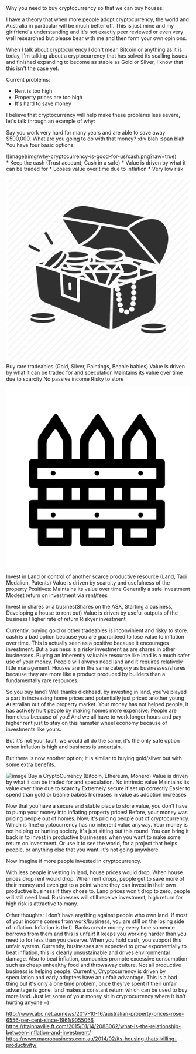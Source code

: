 
<link type="text/css" rel="stylesheet" href="main.css" />
<link type="text/css" rel="stylesheet" href="style/simplegrid.css" />
Why you need to buy cryptocurrency so that we can buy houses:

I have a theory that when more people adopt cryptocurrency, the world and Australia in particular will be much better off. This is just mine and my girlfriend's understanding and it's not exactly peer reviewed or even very well researched but please bear with me and then form your own opinions.

When I talk about cryptocurrency I don't mean Bitcoin or anything as it is today, I'm talking about a cryptocurrency that has solved its scalling issues and finished expanding to become as stable as Gold or Silver, I know that this isn't the case yet.

Current problems:

* Rent is too high
* Property prices are too high
* It's hard to save money

I believe that cryptocurrency will help make these problems less severe, let's talk through an example of why:

Say you work very hard for many years and are able to save away $500,000. What are you going to do with that money?
:div
    blah
:span
    blah
You have four basic options:
<div class="grid">
    <div class="col-6-12">
	<div class="content">
![image](img/why-cryptocurrency-is-good-for-us/cash.png?raw=true)
	</div>
    </div>
    <div class="col-6-12>
	<div class="content">
* Keep the cash (Trust account, Cash in a safe)
* Value is driven by what it can be traded for
* Looses value over time due to inflation
* Very low risk
	</div>
    </div>
</div>

![image](img/why-cryptocurrency-is-good-for-us/treasure.png?raw=true)
Buy rare tradeables (Gold, Silver, Paintings, Beanie babies)
Value is driven by what it can be traded for and speculation
Maintains its value over time due to scarcity
No passive income
Risky to store


![image](img/why-cryptocurrency-is-good-for-us/fences.png?raw=true)
Invest in Land or control of another scarce productive resource (Land, Taxi Medalion, Patents)
Value is driven by scarcity and usefulness of the property
Positives: 
Maintains its value over time
Generally a safe investment
Modest return on investment via rent/fees

Invest in shares or a busines(Shares on the ASX, Starting a business, Developing a house to rent out)
Value is driven by useful outputs of the business
Higher rate of return
Riskyer investment

Currently, buying gold or other tradeables is inconvinient and risky to store. cash is a bad option because you are guaranteed to lose value to inflation over time. This is actually seen as a positive because it encourages investment. But a business is a risky investment as are shares in other businesses. Buying an inherently valuable resource like land is a much safer use of your money. People will always need land and it requires relatively little management. Houses are in the same category as businesses/shares because they are more like a product produced by builders than a fundamentally rare resources.

So you buy land? Well thanks dickhead, by investing in land, you've played a part in increasing home prices and potentially just priced another young Australian out of the property market. Your money has not helped people, it has actively hurt people by making homes more expensive. People are homeless because of you! And we all have to work longer hours and pay higher rent just to stay on this hamster wheel economy because of investments like yours. 

But it's not your fault, we would all do the same, it's the only safe option when inflation is high and business is uncertain. 

But there is now another option; it is similar to buying gold/silver but with some extra benefits.

![image](img/why-cryptocurrency-is-good-for-us/cryptos.png?raw=true)
Buy a CryptoCurrency (Bitcoin, Ethereum, Monero)
Value is driven by what it can be traded for and speculation.
No intrinsic value
Maintains its value over time due to scarcity
Extremely secure if set up correctly
Easier to spend than gold or beanie babies
Increases in value as adoption increases


Now that you have a secure and stable place to store value, you don't have to pump your money into inflating property prices! Before, your money was pricing people out of homes. Now, it's pricing people out of cryptocurrency. Which is fine! cryptocurrency has no inherent value anyway. Your money is not helping or hurting society, it's just sitting out this round. You can bring it back in to invest in productive businesses when you want to make some return on investment. Or use it to see the world, for a project that helps people, or anything else that you want. It's not going anywhere. 

Now imagine if more people invested in cryptocurrency.

With less people investing in land, house prices would drop.
When house prices drop rent would drop.
When rent drops, people get to save more of their money and even get to a point where they can invest in their own productive business if they chose to.
Land prices won't drop to zero, people will still need land.
Businesses will still receive investment, high return for high risk is attractive to many.

Other thoughts:
I don't have anything against people who own land. If most of your income comes from work/business, you are still on the losing side of inflation.
Inflation is theft. Banks create money every time someone borrows from them and this is unfair! It keeps you working harder than you need to for less than you deserve. When you hold cash, you support this unfair system.
Currently, businesses are expected to grow exponentially to beat inflation, this is clearly unsustainable and drives environmental damage. 
Also to beat inflation, companies promote excessive consumption such as cheap unhealthy food and throwaway culture. Not all productive business is helping people.
Currently, Cryptocurrency is driven by speculation and early adopters have an unfair advantage. This is a bad thing but it's only a one time problem, once they've spent it their unfair advantage is gone, land makes a constant return which can be used to buy more land.
Just let some of your money sit in cryptocurrency where it isn't hurting anyone =)

http://www.abc.net.au/news/2017-10-16/australian-property-prices-rose-6556-per-cent-since-1961/9055066
https://ftalphaville.ft.com/2015/01/14/2088062/what-is-the-relationship-between-inflation-and-investment/
https://www.macrobusiness.com.au/2014/02/its-housing-thats-killing-productivity/




